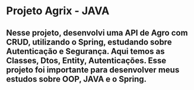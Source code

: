 # Projeto Agrix - JAVA
## Nesse projeto, desenvolvi uma API de Agro com CRUD, utilizando o Spring, estudando sobre Autenticação e Segurança. Aqui temos as Classes, Dtos, Entity, Autenticações. Esse projeto foi importante para desenvolver meus estudos sobre OOP, JAVA e o Spring.
